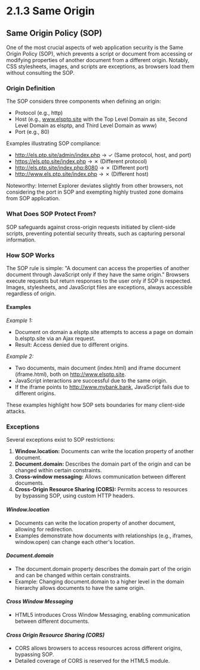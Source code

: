 # 2.1.3 Same Origin

## **Same Origin Policy (SOP)**

One of the most crucial aspects of web application security is the Same Origin Policy (SOP), which prevents a script or document from accessing or modifying properties of another document from a different origin. Notably, CSS stylesheets, images, and scripts are exceptions, as browsers load them without consulting the SOP.

### **Origin Definition**

The SOP considers three components when defining an origin:

* Protocol (e.g., http)
* Host (e.g., www.elsptp.site with the Top Level Domain as site, Second Level Domain as elsptp, and Third Level Domain as www)
* Port (e.g., 80)

Examples illustrating SOP compliance:

* http://els.ptp.site/admin/index.php → ✓ (Same protocol, host, and port)
* https://els.ptp.site/index.php → ✗ (Different protocol)
* http://els.ptp.site/index.php:8080 → ✗ (Different port)
* http://www.els.ptp.site/index.php → ✗ (Different host)

Noteworthy: Internet Explorer deviates slightly from other browsers, not considering the port in SOP and exempting highly trusted zone domains from SOP application.

### &#x20;**What Does SOP Protect From?**

SOP safeguards against cross-origin requests initiated by client-side scripts, preventing potential security threats, such as capturing personal information.

### **How SOP Works**

The SOP rule is simple: "A document can access the properties of another document through JavaScript only if they have the same origin." Browsers execute requests but return responses to the user only if SOP is respected. Images, stylesheets, and JavaScript files are exceptions, always accessible regardless of origin.

#### **Examples**

_Example 1:_

* Document on domain a.elsptp.site attempts to access a page on domain b.elsptp.site via an Ajax request.
* Result: Access denied due to different origins.

_Example 2:_

* Two documents, main document (index.html) and iframe document (iframe.html), both on http://www.elsptp.site.
* JavaScript interactions are successful due to the same origin.
* If the iframe points to http://www.mybank.bank, JavaScript fails due to different origins.

These examples highlight how SOP sets boundaries for many client-side attacks.

### **Exceptions**

Several exceptions exist to SOP restrictions:

1. **Window.location:** Documents can write the location property of another document.
2. **Document.domain:** Describes the domain part of the origin and can be changed within certain constraints.
3. **Cross-window messaging:** Allows communication between different documents.
4. **Cross-Origin Resource Sharing (CORS):** Permits access to resources by bypassing SOP, using custom HTTP headers.

#### _Window.location_

* Documents can write the location property of another document, allowing for redirection.
* Examples demonstrate how documents with relationships (e.g., iframes, window.open) can change each other's location.

#### _Document.domain_

* The document.domain property describes the domain part of the origin and can be changed within certain constraints.
* Example: Changing document.domain to a higher level in the domain hierarchy allows documents to have the same origin.

#### _Cross Window Messaging_

* HTML5 introduces Cross Window Messaging, enabling communication between different documents.

#### _Cross Origin Resource Sharing (CORS)_

* CORS allows browsers to access resources across different origins, bypassing SOP.
* Detailed coverage of CORS is reserved for the HTML5 module.
